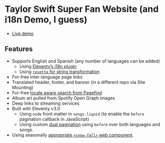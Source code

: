 # Taylor Swift Super Fan Website (and i18n Demo, I guess)

* [Live demo](https://fluent-reef.cloudvent.net/)

## Features

* Supports English and Spanish (any number of languages can be added)
	* Using [Eleventy’s i18n plugin](https://www.11ty.dev/docs/plugins/i18n/)
	* Using [`rosetta` for string transformation](https://www.npmjs.com/package/rosetta)
* For-free inter-language page links
* Translated header, footer, and banner (in a different repo via Site Mounting)
* For-free [locale aware search from Pagefind](https://pagefind.app/docs/multilingual/)
* Album art pulled from Spotify Open Graph images
* Deep links to streaming services
* Built with Eleventy v3.0
	* Using `node` front matter in `songs.liquid` (to enable the `before` pagination callback in JavaScript)
	* Using custom [dual pagination](https://github.com/11ty/eleventy/issues/332) using `before` over both languages and songs.
* Using seasonally [appropriate `<snow-fall>` web component](https://www.zachleat.com/web/snow-fall/).